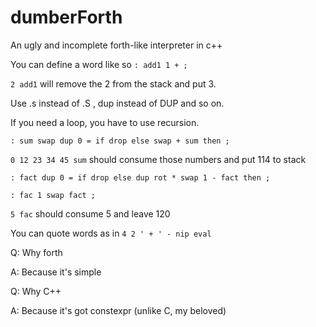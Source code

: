 # dumberForth
An ugly and incomplete forth-like interpreter in c++

You can define a word like so `: add1 1 + ;`

`2 add1` will remove the 2 from the stack and put 3.

Use .s instead of .S , dup instead of DUP and so on.

If you need a loop, you have to use recursion.

`: sum swap dup 0 = if drop else swap + sum then ;`

`0 12 23 34 45 sum` should consume those numbers and put 114 to stack

`: fact dup 0 = if drop else dup rot * swap 1 - fact then ;`

`: fac 1 swap fact ;`

`5 fac` should consume 5 and leave 120

You can quote words as in `4 2 ' + ' - nip eval`

Q: Why forth

A: Because it's simple

Q: Why C++

A: Because it's got constexpr (unlike C, my beloved)
